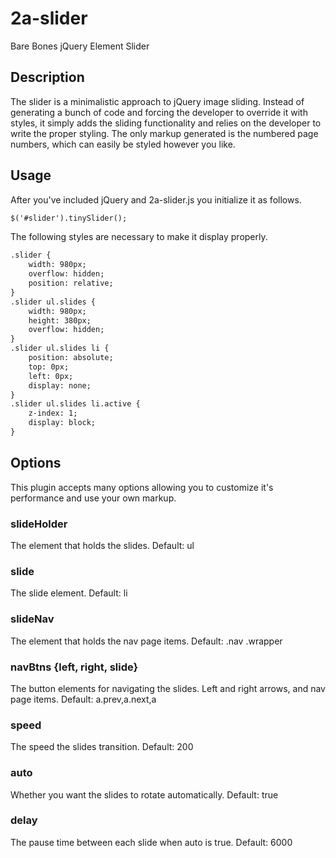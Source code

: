 2a-slider
=========

Bare Bones jQuery Element Slider

## Description

The slider is a minimalistic approach to jQuery image sliding. Instead of generating a bunch of code and forcing the developer to override it with styles, it simply adds the sliding functionality and relies on the developer to write the proper styling. The only markup generated is the numbered page numbers, which can easily be styled however you like.

## Usage

After you've included jQuery and 2a-slider.js you initialize it as follows.

```html
$('#slider').tinySlider();
```

The following styles are necessary to make it display properly.
```html
.slider {
	width: 980px;
	overflow: hidden;
	position: relative;
}
.slider ul.slides {
	width: 980px;
	height: 380px;
	overflow: hidden;
}
.slider ul.slides li {
	position: absolute;
	top: 0px;
	left: 0px;
	display: none;
}
.slider ul.slides li.active {
	z-index: 1;
	display: block;
}
```

## Options

This plugin accepts many options allowing you to customize it's performance and use your own markup.
		
### slideHolder

The element that holds the slides.
Default: ul

### slide

The slide element.
Default: li

### slideNav

The element that holds the nav page items.
Default: .nav .wrapper

### navBtns {left, right, slide}

The button elements for navigating the slides. Left and right arrows, and nav page items.
Default: a.prev,a.next,a	

### speed

The speed the slides transition.
Default: 200

### auto

Whether you want the slides to rotate automatically.
Default: true

### delay

The pause time between each slide when auto is true.
Default: 6000
